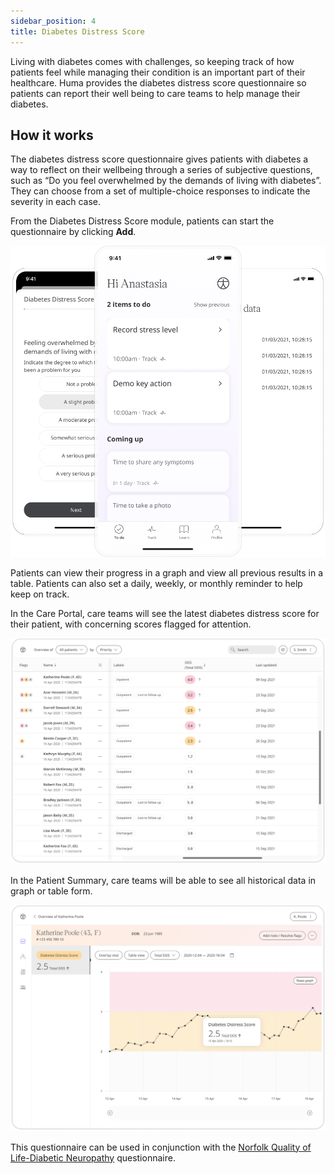 ```yaml
---
sidebar_position: 4
title: Diabetes Distress Score
---
```


Living with diabetes comes with challenges, so keeping track of how patients feel while managing their condition is an important part of their healthcare. Huma provides the diabetes distress score questionnaire so patients can report their well being to care teams to help manage their diabetes.

## How it works

The diabetes distress score questionnaire gives patients with diabetes a way to reflect on their wellbeing through a series of subjective questions, such as “Do you feel overwhelmed by the demands of living with diabetes”. They can choose from a set of multiple-choice responses to indicate the severity in each case.

From the Diabetes Distress Score module, patients can start the questionnaire by clicking **Add**.

![Diabetes Distress Score in the Huma Care App](./assets/diabetes-distress-score.png)

Patients can view their progress in a graph and view all previous results in a table. Patients can also set a daily, weekly, or monthly reminder to help keep on track.

In the Care Portal, care teams will see the latest diabetes distress score for their patient, with concerning scores flagged for attention.

![Clinician view of Diabetes Distress Score](./assets/cp-patient-list-diabetes-distress-score.png)

 In the Patient Summary, care teams will be able to see all historical data in graph or table form.
 
![Clinician view of Diabetes Distress Score](./assets/cp-module-details-diabetes-distress-score.png)

This questionnaire can be used in conjunction with the [Norfolk Quality of Life-Diabetic Neuropathy](./qol-dn.md) questionnaire.
